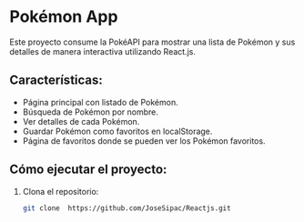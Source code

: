 # Pokémon App

Este proyecto consume la PokéAPI para mostrar una lista de Pokémon y sus detalles de manera interactiva utilizando React.js.

## Características:
- Página principal con listado de Pokémon.
- Búsqueda de Pokémon por nombre.
- Ver detalles de cada Pokémon.
- Guardar Pokémon como favoritos en localStorage.
- Página de favoritos donde se pueden ver los Pokémon favoritos.

## Cómo ejecutar el proyecto:

1. Clona el repositorio:
   ```bash
   git clone  https://github.com/JoseSipac/Reactjs.git
